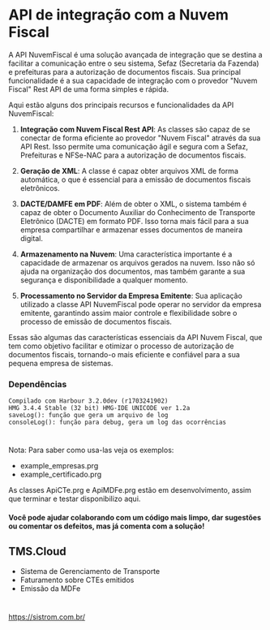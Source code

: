 # API de integração com a Nuvem Fiscal
A API NuvemFiscal é uma solução avançada de integração que se destina a facilitar a comunicação entre o seu sistema, Sefaz (Secretaria da Fazenda) e prefeituras para a autorização de documentos fiscais. Sua principal funcionalidade é a sua capacidade de integração com o provedor "Nuvem Fiscal" Rest API de uma forma simples e rápida.

Aqui estão alguns dos principais recursos e funcionalidades da API NuvemFiscal:

1. **Integração com Nuvem Fiscal Rest API**: As classes são capaz de se conectar de forma eficiente ao provedor "Nuvem Fiscal" através da sua API Rest. Isso permite uma comunicação ágil e segura com a Sefaz, Prefeituras e NFSe-NAC para a autorização de documentos fiscais.

2. **Geração de XML**: A classe é capaz obter arquivos XML de forma automática, o que é essencial para a emissão de documentos fiscais eletrônicos.

3. **DACTE/DAMFE em PDF**: Além de obter o XML, o sistema também é capaz de obter o Documento Auxiliar do Conhecimento de Transporte Eletrônico (DACTE) em formato PDF. Isso torna mais fácil para a sua empresa compartilhar e armazenar esses documentos de maneira digital.

4. **Armazenamento na Nuvem**: Uma característica importante é a capacidade de armazenar os arquivos gerados na nuvem. Isso não só ajuda na organização dos documentos, mas também garante a sua segurança e disponibilidade a qualquer momento.

5. **Processamento no Servidor da Empresa Emitente**: Sua aplicação utilizado a classe API NuvemFiscal pode operar no servidor da empresa emitente, garantindo assim maior controle e flexibilidade sobre o processo de emissão de documentos fiscais.

Essas são algumas das características essenciais da API Nuvem Fiscal, que tem como objetivo facilitar e otimizar o processo de autorização de documentos fiscais, tornando-o mais eficiente e confiável para a sua pequena empresa de sistemas.

### Dependências
    Compilado com Harbour 3.2.0dev (r1703241902)
    HMG 3.4.4 Stable (32 bit) HMG-IDE UNICODE ver 1.2a
    saveLog(): função que gera um arquivo de log
    consoleLog(): função para debug, gera um log das ocorrências

#
Nota: Para saber como usa-las veja os exemplos:
* example_empresas.prg
* example_certificado.prg

As classes ApiCTe.prg e ApiMDFe.prg estão em desenvolvimento, assim que terminar e testar disponibilizo aqui.
#### Você pode ajudar colaborando com um código mais limpo, dar sugestões ou comentar os defeitos, mas já comenta com a solução!

## TMS.Cloud
* Sistema de Gerenciamento de Transporte
* Faturamento sobre CTEs emitidos
* Emissão da MDFe
#
https://sistrom.com.br/